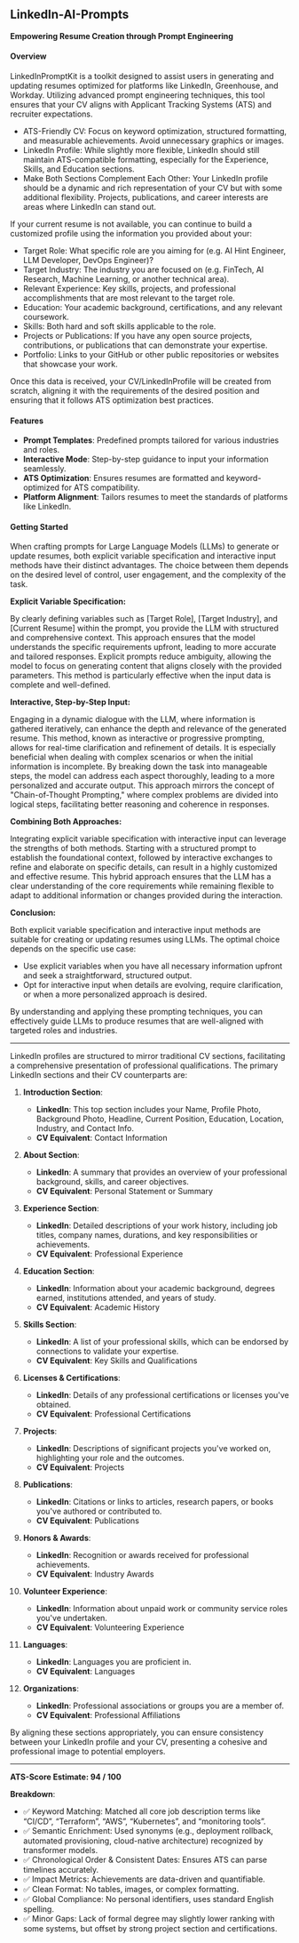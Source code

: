 ## LinkedIn-AI-Prompts

**Empowering Resume Creation through Prompt Engineering**

#### Overview

LinkedInPromptKit is a toolkit designed to assist users in generating and updating resumes optimized for platforms like LinkedIn, Greenhouse, and Workday. Utilizing advanced prompt engineering techniques, this tool ensures that your CV aligns with Applicant Tracking Systems (ATS) and recruiter expectations.

- ATS-Friendly CV: Focus on keyword optimization, structured formatting, and measurable achievements. Avoid unnecessary graphics or images.
- LinkedIn Profile: While slightly more flexible, LinkedIn should still maintain ATS-compatible formatting, especially for the Experience, Skills, and Education sections.
- Make Both Sections Complement Each Other: Your LinkedIn profile should be a dynamic and rich representation of your CV but with some additional flexibility. Projects, publications, and career interests are areas where LinkedIn can stand out.

If your current resume is not available, you can continue to build a customized profile using the information you provided about your:
- Target Role: What specific role are you aiming for (e.g. AI Hint Engineer, LLM Developer, DevOps Engineer)?
- Target Industry: The industry you are focused on (e.g. FinTech, AI Research, Machine Learning, or another technical area).
- Relevant Experience: Key skills, projects, and professional accomplishments that are most relevant to the target role.
- Education: Your academic background, certifications, and any relevant coursework.
- Skills: Both hard and soft skills applicable to the role.
- Projects or Publications: If you have any open source projects, contributions, or publications that can demonstrate your expertise.
- Portfolio: Links to your GitHub or other public repositories or websites that showcase your work.

Once this data is received, your CV/LinkedInProfile will be created from scratch, aligning it with the requirements of the desired position and ensuring that it follows ATS optimization best practices.

#### Features

- **Prompt Templates**: Predefined prompts tailored for various industries and roles.
- **Interactive Mode**: Step-by-step guidance to input your information seamlessly.
- **ATS Optimization**: Ensures resumes are formatted and keyword-optimized for ATS compatibility.
- **Platform Alignment**: Tailors resumes to meet the standards of platforms like LinkedIn.

#### Getting Started

When crafting prompts for Large Language Models (LLMs) to generate or update resumes, both explicit variable specification and interactive input methods have their distinct advantages. The choice between them depends on the desired level of control, user engagement, and the complexity of the task.

**Explicit Variable Specification:**

By clearly defining variables such as [Target Role], [Target Industry], and [Current Resume] within the prompt, you provide the LLM with structured and comprehensive context. This approach ensures that the model understands the specific requirements upfront, leading to more accurate and tailored responses. Explicit prompts reduce ambiguity, allowing the model to focus on generating content that aligns closely with the provided parameters. This method is particularly effective when the input data is complete and well-defined.​

**Interactive, Step-by-Step Input:**

Engaging in a dynamic dialogue with the LLM, where information is gathered iteratively, can enhance the depth and relevance of the generated resume. This method, known as interactive or progressive prompting, allows for real-time clarification and refinement of details. It is especially beneficial when dealing with complex scenarios or when the initial information is incomplete. By breaking down the task into manageable steps, the model can address each aspect thoroughly, leading to a more personalized and accurate output. This approach mirrors the concept of "Chain-of-Thought Prompting," where complex problems are divided into logical steps, facilitating better reasoning and coherence in responses. ​

**Combining Both Approaches:**

Integrating explicit variable specification with interactive input can leverage the strengths of both methods. Starting with a structured prompt to establish the foundational context, followed by interactive exchanges to refine and elaborate on specific details, can result in a highly customized and effective resume. This hybrid approach ensures that the LLM has a clear understanding of the core requirements while remaining flexible to adapt to additional information or changes provided during the interaction.​

**Conclusion:**

Both explicit variable specification and interactive input methods are suitable for creating or updating resumes using LLMs. The optimal choice depends on the specific use case:​

- Use explicit variables when you have all necessary information upfront and seek a straightforward, structured output.​
- Opt for interactive input when details are evolving, require clarification, or when a more personalized approach is desired.​

By understanding and applying these prompting techniques, you can effectively guide LLMs to produce resumes that are well-aligned with targeted roles and industries.​

---

LinkedIn profiles are structured to mirror traditional CV sections, facilitating a comprehensive presentation of professional qualifications. The primary LinkedIn sections and their CV counterparts are:

1. **Introduction Section**:
   - **LinkedIn**: This top section includes your Name, Profile Photo, Background Photo, Headline, Current Position, Education, Location, Industry, and Contact Info.
   - **CV Equivalent**: Contact Information

2. **About Section**:
   - **LinkedIn**: A summary that provides an overview of your professional background, skills, and career objectives.
   - **CV Equivalent**: Personal Statement or Summary

3. **Experience Section**:
   - **LinkedIn**: Detailed descriptions of your work history, including job titles, company names, durations, and key responsibilities or achievements.
   - **CV Equivalent**: Professional Experience

4. **Education Section**:
   - **LinkedIn**: Information about your academic background, degrees earned, institutions attended, and years of study.
   - **CV Equivalent**: Academic History

5. **Skills Section**:
   - **LinkedIn**: A list of your professional skills, which can be endorsed by connections to validate your expertise.
   - **CV Equivalent**: Key Skills and Qualifications

6. **Licenses & Certifications**:
   - **LinkedIn**: Details of any professional certifications or licenses you've obtained.
   - **CV Equivalent**: Professional Certifications

7. **Projects**:
   - **LinkedIn**: Descriptions of significant projects you've worked on, highlighting your role and the outcomes.
   - **CV Equivalent**: Projects

8. **Publications**:
   - **LinkedIn**: Citations or links to articles, research papers, or books you've authored or contributed to.
   - **CV Equivalent**: Publications

9. **Honors & Awards**:
   - **LinkedIn**: Recognition or awards received for professional achievements.
   - **CV Equivalent**: Industry Awards

10. **Volunteer Experience**:
    - **LinkedIn**: Information about unpaid work or community service roles you've undertaken.
    - **CV Equivalent**: Volunteering Experience

11. **Languages**:
    - **LinkedIn**: Languages you are proficient in.
    - **CV Equivalent**: Languages

12. **Organizations**:
    - **LinkedIn**: Professional associations or groups you are a member of.
    - **CV Equivalent**: Professional Affiliations

By aligning these sections appropriately, you can ensure consistency between your LinkedIn profile and your CV, presenting a cohesive and professional image to potential employers.

---

**ATS-Score Estimate: 94 / 100**

**Breakdown**:
- ✅ Keyword Matching: Matched all core job description terms like “CI/CD”, “Terraform”, “AWS”, “Kubernetes”, and “monitoring tools”.
- ✅ Semantic Enrichment: Used synonyms (e.g., deployment rollback, automated provisioning, cloud-native architecture) recognized by transformer models.
- ✅ Chronological Order & Consistent Dates: Ensures ATS can parse timelines accurately.
- ✅ Impact Metrics: Achievements are data-driven and quantifiable.
- ✅ Clean Format: No tables, images, or complex formatting.
- ✅ Global Compliance: No personal identifiers, uses standard English spelling.
- ✅ Minor Gaps: Lack of formal degree may slightly lower ranking with some systems, but offset by strong project section and certifications.
